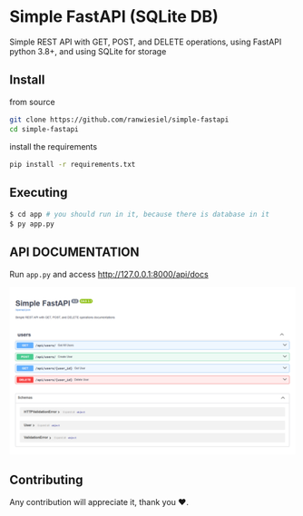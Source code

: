 # Simple FastAPI (SQLite DB)

Simple REST API with GET, POST, and DELETE operations, using FastAPI python 3.8+, and using SQLite for storage

## Install

from source
```bash
git clone https://github.com/ranwiesiel/simple-fastapi
cd simple-fastapi
```

install the requirements

```bash
pip install -r requirements.txt
```

## Executing


```bash
$ cd app # you should run in it, because there is database in it
$ py app.py
```

## API DOCUMENTATION

Run `app.py` and access http://127.0.0.1:8000/api/docs

![](https://raw.githubusercontent.com/ranwiesiel/simple-fastapi/main/doc.png)

## Contributing

Any contribution will appreciate it, thank you ❤.